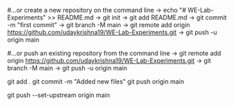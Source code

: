 #…or create a new repository on the command line
  -> echo "# WE-Lab-Experiments" >> README.md
  -> git init
  -> git add README.md
  -> git commit -m "first commit"
  -> git branch -M main
  -> git remote add origin https://github.com/udaykrishna19/WE-Lab-Experiments.git
  -> git push -u origin main

#…or push an existing repository from the command line
  -> git remote add origin https://github.com/udaykrishna19/WE-Lab-Experiments.git
  -> git branch -M main
  -> git push -u origin main

git add .
git commit -m "Added new files"
git push origin main

git push --set-upstream origin main

